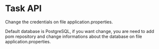 # Task API

Change the credentials on file application.properties.

Default database is PostgreSQL, if you want change, you are need to add pom repository and change informations about the database on file application.properties.
